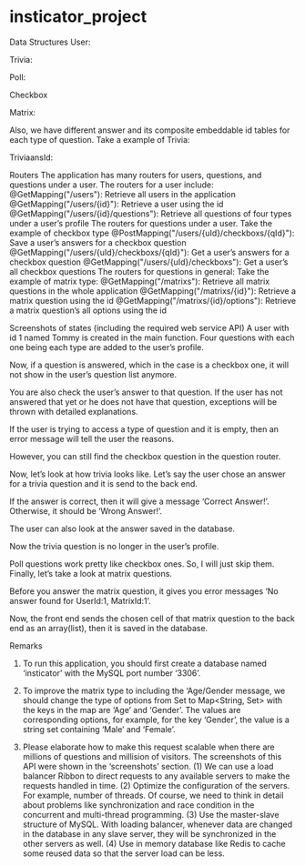 # insticator_project
Data Structures
User:
 
Trivia:
 



Poll:
 
Checkbox
 










Matrix:
 
Also, we have different answer and its composite embeddable id tables for each type of question. Take a example of Trivia:
 







TriviaansId:
 
Routers
The application has many routers for users, questions, and questions under a user. 
The routers for a user include:
@GetMapping("/users"): Retrieve all users in the application
@GetMapping("/users/{id}"): Retrieve a user using the id
@GetMapping("/users/{id}/questions"): Retrieve all questions of four types under a user’s profile
The routers for questions under a user. Take the example of checkbox type
@PostMapping("/users/{uId}/checkboxs/{qId}"): Save a user’s answers for a checkbox question
@GetMapping("/users/{uId}/checkboxs/{qId}"): Get a user’s answers for a checkbox question
@GetMapping("/users/{uId}/checkboxs"): Get a user’s all checkbox questions
The routers for questions in general:
Take the example of matrix type:
@GetMapping("/matrixs"): Retrieve all matrix questions in the whole application
@GetMapping("/matrixs/{id}"): Retrieve a matrix question using the id
@GetMapping("/matrixs/{id}/options"): Retrieve a matrix question’s all options using the id



Screenshots of states
(including the required web service API)
A user with id 1 named Tommy is created in the main function. Four questions with each one being each type are added to the user’s profile.
 
Now, if a question is answered, which in the case is a checkbox one, it will not show in the user’s question list anymore.
 
 
You are also check the user’s answer to that question. If the user has not answered that yet or he does not have that question, exceptions will be thrown with detailed explanations.
 
 
If the user is trying to access a type of question and it is empty, then an error message will tell the user the reasons.
 
However, you can still find the checkbox question in the question router.
 
Now, let’s look at how trivia looks like. Let’s say the user chose an answer for a trivia question and it is send to the back end.
 


If the answer is correct, then it will give a message ‘Correct Answer!’. Otherwise, it should be ‘Wrong Answer!’.
 
The user can also look at the answer saved in the database.
 
Now the trivia question is no longer in the user’s profile.
 
Poll questions work pretty like checkbox ones. So, I will just skip them. 
Finally, let’s take a look at matrix questions.
 
Before you answer the matrix question, it gives you error messages ‘No answer found for UserId:1, MatrixId:1’.
 
Now, the front end sends the chosen cell of that matrix question to the back end as an array(list), then it is saved in the database.
 
 

Remarks
1. To run this application, you should first create a database named ‘insticator’ with the MySQL port number ‘3306’.
2. To improve the matrix type to including the ‘Age/Gender message, we should change the type of options from Set<String> to Map<String, Set<String>> with the keys in the map are ‘Age’ and ‘Gender’. The values are corresponding options, for example, for the key ‘Gender’, the value is a string set containing ‘Male’ and ‘Female’.
 
3. Please elaborate how to make this request scalable when there are millions of questions and millision of visitors.
The screenshots of this API were shown in the ‘screenshots’ section. 
(1) We can use a load balancer Ribbon to direct requests to any available servers to make the requests handled in time.
(2) Optimize the configuration of the servers. For example, number of threads. Of course, we need to think in detail about problems like synchronization and race condition in the concurrent and multi-thread programming.
(3) Use the master-slave structure of MySQL. 
With loading balancer, whenever data are changed in the database in any slave server, they will be synchronized in the other servers as well.
(4) Use in memory database like Redis to cache some reused data so that the server load can be less.
